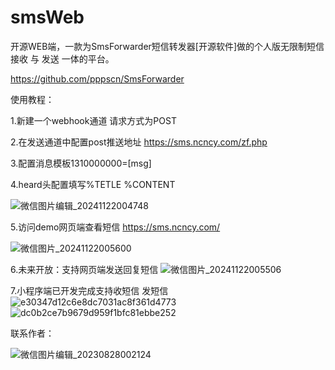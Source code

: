 # smsWeb
开源WEB端，一款为SmsForwarder短信转发器[开源软件]做的个人版无限制短信 接收 与 发送 一体的平台。

https://github.com/pppscn/SmsForwarder

使用教程：

1.新建一个webhook通道 请求方式为POST

2.在发送通道中配置post推送地址 https://sms.ncncy.com/zf.php

3.配置消息模板1310000000=[msg]

4.heard头配置填写%TETLE  %CONTENT

![微信图片编辑_20241122004748](https://github.com/user-attachments/assets/9be0c8db-4289-4bfd-8751-da5b4b291ad5)

5.访问demo网页端查看短信 https://sms.ncncy.com/

![微信图片_20241122005600](https://github.com/user-attachments/assets/174db592-eb83-4f64-bd97-8d8fe0f90538)

6.未来开放：支持网页端发送回复短信
![微信图片_20241122005506](https://github.com/user-attachments/assets/16519a0b-c46e-40b0-abd5-abaf27cb0544)

7.小程序端已开发完成支持收短信 发短信
![e30347d12c6e8dc7031ac8f361d4773](https://github.com/user-attachments/assets/d9661e00-cde8-45b9-bb56-a14cb78b01b1)
![dc0b2ce7b9679d959f1bfc81ebbe252](https://github.com/user-attachments/assets/36b0d11e-abaf-402d-9376-f715b775d8a8)



联系作者：

![微信图片编辑_20230828002124](https://github.com/user-attachments/assets/e7f76517-ca61-4bcd-aa28-0f581c26c6f2)
